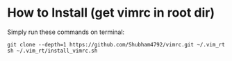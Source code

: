 # How to Install (get vimrc in root dir)

Simply run these commands on terminal:

```
git clone --depth=1 https://github.com/Shubham4792/vimrc.git ~/.vim_rt
sh ~/.vim_rt/install_vimrc.sh
```
